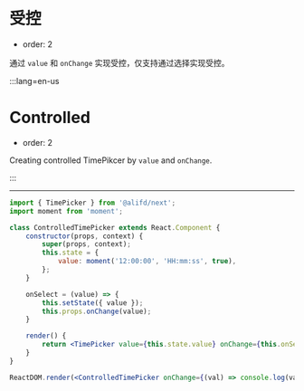 # 受控

- order: 2

通过 `value` 和 `onChange` 实现受控，仅支持通过选择实现受控。

:::lang=en-us
# Controlled

- order: 2

Creating controlled TimePikcer by `value` and `onChange`.

:::

---

````jsx
import { TimePicker } from '@alifd/next';
import moment from 'moment';

class ControlledTimePicker extends React.Component {
    constructor(props, context) {
        super(props, context);
        this.state = {
            value: moment('12:00:00', 'HH:mm:ss', true),
        };
    }

    onSelect = (value) => {
        this.setState({ value });
        this.props.onChange(value);
    }

    render() {
        return <TimePicker value={this.state.value} onChange={this.onSelect} />;
    }
}

ReactDOM.render(<ControlledTimePicker onChange={(val) => console.log(val.format('HH:mm:ss'))} />, mountNode);
````
